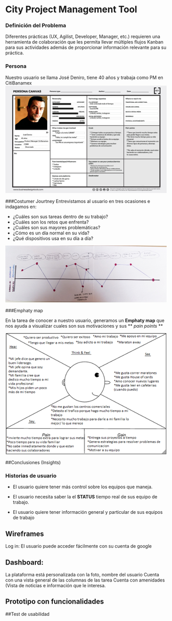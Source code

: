 # City Project Management Tool

### Definición del Problema

Diferentes prácticas (UX, Agilist, Developer, Manager, etc.) requieren una
herramienta de colaboración que les permita llevar múltiples flujos Kanban para
sus actividades además de proporcionar información relevante para su práctica.

### Persona

Nuestro usuario se llama José Deniro, tiene 40 años y trabaja como PM en CitiBanamex
![](https://raw.githubusercontent.com/CitlalliDMG/sparta/master/img/persona.jpg)


###Costumer Jourtney
Entrevistamos al usuario en tres ocasiones e indagamos en:


* ¿Cuáles son sus tareas dentro de su trabajo?
* ¿Cuáles son los retos que enfrenta?
* ¿Cuáles son sus mayores problemáticas?
* ¿Cómo es un día normal en su vida?
* ¿Qué dispositivos usa en su día a día?

![](https://raw.githubusercontent.com/CitlalliDMG/sparta/master/img/IMG_20180811_132816.jpg)


###Emphaty map

En la tarea de conocer a nuestro usuario, generamos un **Emphaty map** que nos ayuda a visualizar cuales son sus motivaciones y sus ** *pain points* **

![](https://raw.githubusercontent.com/CitlalliDMG/sparta/master/img/empathy-map-no-stickies%20(1).png)


##Conclusiones (Insights)

### Historias de usuario

* El usuario quiere tener más control sobre los equipos que maneja.

* El usuario necesita saber la el **STATUS** tiempo real de sus equipo de trabajo.

* El usuario quiere tener información general y particular de sus equipos de trabajo



## Wireframes

Log in: El usuario puede acceder fácilmente con su cuenta de google


## Dashboard:
La plataforma está personalizada con la foto, nombre del usuario
Cuenta con una vista general de las columnas de las tarea
Cuenta con amenidades (Vista de noticias e información que le interesa.




## Prototipo con funcionalidades

##Test de usabilidad
